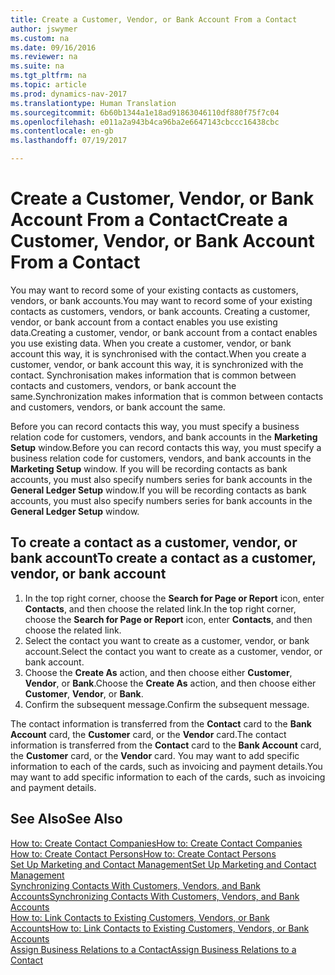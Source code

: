 ```yaml
---
title: Create a Customer, Vendor, or Bank Account From a Contact
author: jswymer
ms.custom: na
ms.date: 09/16/2016
ms.reviewer: na
ms.suite: na
ms.tgt_pltfrm: na
ms.topic: article
ms.prod: dynamics-nav-2017
ms.translationtype: Human Translation
ms.sourcegitcommit: 6b60b1344a1e18ad91863046110df880f75f7c04
ms.openlocfilehash: e011a2a943b4ca96ba2e6647143cbccc16438cbc
ms.contentlocale: en-gb
ms.lasthandoff: 07/19/2017

---
```

# <a name="create-a-customer-vendor-or-bank-account-from-a-contact"></a><span data-ttu-id="1f45f-102">Create a Customer, Vendor, or Bank Account From a Contact</span><span class="sxs-lookup"><span data-stu-id="1f45f-102">Create a Customer, Vendor, or Bank Account From a Contact</span></span>
<span data-ttu-id="1f45f-103">You may want to record some of your existing contacts as customers, vendors, or bank accounts.</span><span class="sxs-lookup"><span data-stu-id="1f45f-103">You may want to record some of your existing contacts as customers, vendors, or bank accounts.</span></span> <span data-ttu-id="1f45f-104">Creating a customer, vendor, or bank account from a contact enables you use existing data.</span><span class="sxs-lookup"><span data-stu-id="1f45f-104">Creating a customer, vendor, or bank account from a contact enables you use existing data.</span></span> <span data-ttu-id="1f45f-105">When you create a customer, vendor, or bank account this way, it is synchronised with the contact.</span><span class="sxs-lookup"><span data-stu-id="1f45f-105">When you create a customer, vendor, or bank account this way, it is synchronized with the contact.</span></span> <span data-ttu-id="1f45f-106">Synchronisation makes information that is common between contacts and customers, vendors, or bank account the same.</span><span class="sxs-lookup"><span data-stu-id="1f45f-106">Synchronization makes information that is common between contacts and customers, vendors, or bank account the same.</span></span>

<span data-ttu-id="1f45f-107">Before you can record contacts this way, you must specify a business relation code for customers, vendors, and bank accounts in the **Marketing Setup** window.</span><span class="sxs-lookup"><span data-stu-id="1f45f-107">Before you can record contacts this way, you must specify a business relation code for customers, vendors, and bank accounts in the **Marketing Setup** window.</span></span> <span data-ttu-id="1f45f-108">If you will be recording contacts as bank accounts, you must also specify numbers series for bank accounts in the **General Ledger Setup** window.</span><span class="sxs-lookup"><span data-stu-id="1f45f-108">If you will be recording contacts as bank accounts, you must also specify numbers series for bank accounts in the **General Ledger Setup** window.</span></span>

## <a name="to-create-a-contact-as-a-customer-vendor-or-bank-account"></a><span data-ttu-id="1f45f-109">To create a contact as a customer, vendor, or bank account</span><span class="sxs-lookup"><span data-stu-id="1f45f-109">To create a contact as a customer, vendor, or bank account</span></span>
1. <span data-ttu-id="1f45f-110">In the top right corner, choose the **Search for Page or Report** icon, enter **Contacts**, and then choose the related link.</span><span class="sxs-lookup"><span data-stu-id="1f45f-110">In the top right corner, choose the **Search for Page or Report** icon, enter **Contacts**, and then choose the related link.</span></span>
2. <span data-ttu-id="1f45f-111">Select the contact you want to create as a customer, vendor, or bank account.</span><span class="sxs-lookup"><span data-stu-id="1f45f-111">Select the contact you want to create as a customer, vendor, or bank account.</span></span>
3. <span data-ttu-id="1f45f-112">Choose the **Create As** action, and then choose either **Customer**, **Vendor**, or **Bank**.</span><span class="sxs-lookup"><span data-stu-id="1f45f-112">Choose the **Create As** action, and then choose either **Customer**, **Vendor**, or **Bank**.</span></span>
4. <span data-ttu-id="1f45f-113">Confirm the subsequent message.</span><span class="sxs-lookup"><span data-stu-id="1f45f-113">Confirm the subsequent message.</span></span>

<span data-ttu-id="1f45f-114">The contact information is transferred from the **Contact** card to the **Bank Account** card, the **Customer** card, or the **Vendor** card.</span><span class="sxs-lookup"><span data-stu-id="1f45f-114">The contact information is transferred from the **Contact** card to the **Bank Account** card, the **Customer** card, or the **Vendor** card.</span></span> <span data-ttu-id="1f45f-115">You may want to add specific information to each of the cards, such as invoicing and payment details.</span><span class="sxs-lookup"><span data-stu-id="1f45f-115">You may want to add specific information to each of the cards, such as invoicing and payment details.</span></span>

## <a name="see-also"></a><span data-ttu-id="1f45f-116">See Also</span><span class="sxs-lookup"><span data-stu-id="1f45f-116">See Also</span></span>
[<span data-ttu-id="1f45f-117">How to: Create Contact Companies</span><span class="sxs-lookup"><span data-stu-id="1f45f-117">How to: Create Contact Companies</span></span>](marketing-create-contact-companies.md)  
[<span data-ttu-id="1f45f-118">How to: Create Contact Persons</span><span class="sxs-lookup"><span data-stu-id="1f45f-118">How to: Create Contact Persons</span></span>](marketing-create-contact-persons.md)  
[<span data-ttu-id="1f45f-119">Set Up Marketing and Contact Management</span><span class="sxs-lookup"><span data-stu-id="1f45f-119">Set Up Marketing and Contact Management</span></span>](marketing-setup-marketing.md)  
[<span data-ttu-id="1f45f-120">Synchronizing Contacts With Customers, Vendors, and Bank Accounts</span><span class="sxs-lookup"><span data-stu-id="1f45f-120">Synchronizing Contacts With Customers, Vendors, and Bank Accounts</span></span>](marketing-synchronize-contacts-customers-vendors-bank-accounts.md)  
[<span data-ttu-id="1f45f-121">How to: Link Contacts to Existing Customers, Vendors, or Bank Accounts</span><span class="sxs-lookup"><span data-stu-id="1f45f-121">How to: Link Contacts to Existing Customers, Vendors, or Bank Accounts</span></span>](marketing-how-link-contact.md)  
[<span data-ttu-id="1f45f-122">Assign Business Relations to a Contact</span><span class="sxs-lookup"><span data-stu-id="1f45f-122">Assign Business Relations to a Contact</span></span>](marketing-business-relations.md#assign-business-relations-to-a-contact)

